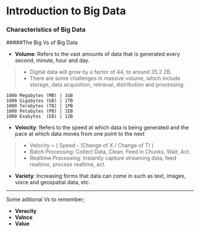 # Introduction to Big Data 

### Characteristics of Big Data
#####The Big Vs of Big Data
- **Volume**: Refers to the vast amounts of data that is generated every second, minute, hour and day. <br>

> - Digital data will grow by a factor of 44, to around 35.2 ZB. 
> - There are some challenges in massive volume, which include<br>
storage, data acquisition, retrieval, distribution and processing. 

```
1000 Megabytes (MB) | 1GB 
1000 Gigabytes (GB) | 1TB
1000 Terabytes (TB) | 1PB
1000 Petabytes (PB) | 1EB
1000 Exabytes  (EB) | 1ZB
```

- **Velocity**: Refers to the speed at which data is being generated and the pace at which data moves from one point to the next <br>

> - Velocity = ( Speed - (Change of X / Change of T) )
> - Batch Processing: Collect Data, Clean, Feed in Chunks, Wait, Act.
> - Realtime Processing: Instantly capture streaming data, feed realtime, process realtime, act.
    
- **Variety**: Increasing forms that data can come in such as text, images, voice and geospatial data, etc. <br>

---
 Some aditional _Vs_ to remember;
- **Veracity**<br>
- **Valnce**<br>
- **Value**<br>


